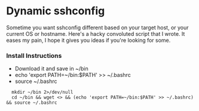 Dynamic sshconfig
====================

Sometime you want sshconfig different based on your target host, or your current OS or hostname. Here's a hacky convoluted script that I wrote. It eases my pain, I hope it gives you ideas if you're looking for some.


### Install Instructions

  - Download it and save in ~/bin
  - echo 'export PATH=~/bin:$PATH' >> ~/.bashrc
  - source ~/.bashrc
  
```
  mkdir ~/bin 2>/dev/null 
  cd ~/bin && wget <> && (echo 'export PATH=~/bin:$PATH' >> ~/.bashrc) && source ~/.bashrc
```
